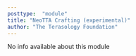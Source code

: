 ```yaml
---
posttype:  "module"  
title: "NeoTTA Crafting (experimental)"
author: "The Terasology Foundation"
---
```

No info available about this module
